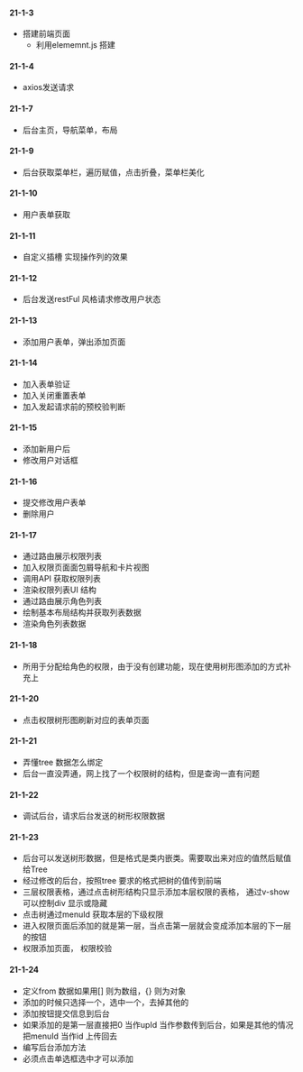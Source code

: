#### 21-1-3
 * 搭建前端页面
   - 利用elememnt.js 搭建

#### 21-1-4
 * axios发送请求

#### 21-1-7 
 * 后台主页，导航菜单，布局

#### 21-1-9 
 * 后台获取菜单栏，遍历赋值，点击折叠，菜单栏美化

#### 21-1-10
 * 用户表单获取

#### 21-1-11 
 * 自定义插槽  实现操作列的效果

#### 21-1-12 
 * 后台发送restFul 风格请求修改用户状态

#### 21-1-13
 * 添加用户表单，弹出添加页面

#### 21-1-14
 * 加入表单验证
 * 加入关闭重置表单
 * 加入发起请求前的预校验判断

#### 21-1-15
 * 添加新用户后
 * 修改用户对话框

#### 21-1-16
 * 提交修改用户表单
 * 删除用户 

#### 21-1-17
 * 通过路由展示权限列表
 * 加入权限页面面包屑导航和卡片视图
 * 调用API 获取权限列表
 * 渲染权限列表UI 结构     
 * 通过路由展示角色列表
 * 绘制基本布局结构并获取列表数据
 * 渲染角色列表数据

#### 21-1-18
 * 所用于分配给角色的权限，由于没有创建功能，现在使用树形图添加的方式补充上

#### 21-1-20
 * 点击权限树形图刷新对应的表单页面

#### 21-1-21
 * 弄懂tree 数据怎么绑定
 * 后台一直没弄通，网上找了一个权限树的结构，但是查询一直有问题

#### 21-1-22
 * 调试后台，请求后台发送的树形权限数据

#### 21-1-23
 * 后台可以发送树形数据，但是格式是类内嵌类。需要取出来对应的值然后赋值给Tree
 * 经过修改的后台，按照tree 要求的格式把树的值传到前端
 * 三层权限表格，通过点击树形结构只显示添加本层权限的表格， 通过v-show 可以控制div 显示或隐藏
 * 点击树通过menuId 获取本层的下级权限
 * 进入权限页面后添加的就是第一层，当点击第一层就会变成添加本层的下一层的按钮
 * 权限添加页面， 权限校验

#### 21-1-24
 * 定义from 数据如果用[] 则为数组，{} 则为对象
 * 添加的时候只选择一个，选中一个，去掉其他的
 * 添加按钮提交信息到后台
 * 如果添加的是第一层直接把0 当作upId 当作参数传到后台，如果是其他的情况把menuId 当作id 上传回去
 * 编写后台添加方法
 * 必须点击单选框选中才可以添加



 
